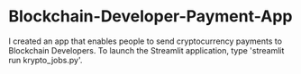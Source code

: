 # Blockchain-Developer-Payment-App
I created an app that enables people to send cryptocurrency payments to Blockchain Developers. To launch the Streamlit application, type 'streamlit run krypto_jobs.py'.
